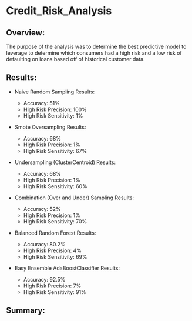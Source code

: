 # Credit_Risk_Analysis

## Overview:
The purpose of the analysis was to determine the best predictive model to leverage to determine which consumers had a high risk and a low risk of defaulting on loans based off of historical customer data. 
## Results:
* Naive Random Sampling Results:
    * Accuracy: 51%
    * High Risk Precision: 100%
    * High Risk Sensitivity: 1%

* Smote Oversampling Results:
    * Accuracy: 68%
    * High Risk Precision: 1%
    * High Risk Sensitivity: 67%

* Undersampling (ClusterCentroid) Results:
    * Accuracy: 68%
    * High Risk Precision: 1%
    * High Risk Sensitivity: 60%
 
* Combination (Over and Under) Sampling Results:
    * Accuracy: 52%
    * High Risk Precision: 1%
    * High Risk Sensitivity: 70%

* Balanced Random Forest Results:
    * Accuracy: 80.2%
    * High Risk Precision: 4%
    * High Risk Sensitivity: 69%
 
* Easy Ensemble AdaBoostClassifier Results:
    * Accuracy: 92.5%
    * High Risk Precision: 7% 
    * High Risk Sensitivity: 91%
 
## Summary:
